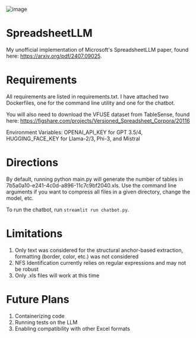 ![image](https://github.com/user-attachments/assets/72cabb2a-10b6-4c43-a265-bb92ec474d54)

# SpreadsheetLLM
 My unofficial implementation of Microsoft's SpreadsheetLLM paper, found here: https://arxiv.org/pdf/2407.09025.

# Requirements
All requirements are listed in requirements.txt. I have attached two Dockerfiles, one for the command line utility and one for the chatbot. 

You will also need to download the VFUSE dataset from TableSense, found here: https://figshare.com/projects/Versioned_Spreadsheet_Corpora/20116  

Environment Variables: OPENAI_API_KEY for GPT 3.5/4, HUGGING_FACE_KEY for Llama-2/3, Phi-3, and Mistral

# Directions
By default, running python main.py will generate the number of tables in 7b5a0a10-e241-4c0d-a896-11c7c9bf2040.xls. Use the command line arguments if you want to compress all files in a given directory, change the model, etc.

To run the chatbot, run `streamlit run chatbot.py`. 

# Limitations
1. Only text was considered for the structural anchor-based extraction, formatting (border, color, etc.) was not considered
2. NFS Identification currently relies on regular expressions and may not be robust
3. Only .xls files will work at this time

# Future Plans
1. Containerizing code
2. Running tests on the LLM
3. Enabling compatibility with other Excel formats
